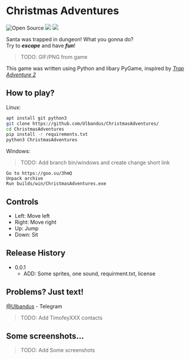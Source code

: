 # Christmas Adventures

![Open Source](https://img.shields.io/static/v1?label=OS&message=Open%20Source&color=White)
![](https://img.shields.io/static/v1?label=U&message=Unlicensed&color=black)
![](https://img.shields.io/static/v1?label=YL&message=YandexLyceumProject&color=red)

Santa was trapped in dungeon! What you gonna do?  
Try to ***escape*** and have ***fun***!

> TODO: GIF/PNG from game

This game was written using Python and libary PyGame, inspired by *[Trap Adventure 2](http://trapadventure2.org/)*

## How to play?

Linux:

```sh
apt install git python3
git clone https://github.com/Ulbandus/ChristmasAdventures/
cd ChristmasAdventures
pip install -r requirements.txt
python3 ChristmasAdventures 
```

Windows:
> TODO: Add branch bin/windows and create change short link 

```
Go to https://goo.su/3hmQ
Unpack archive
Run builds/win/ChristmasAdventures.exe
```

## Controls

* Left: Move left  
* Right: Move right  
* Up: Jump   
* Down: Sit

## Release History

* 0.0.1
    * ADD: Some sprites, one sound, requirment.txt, license

## Problems? Just text!

[@Ulbandus](https://tlgg.ru/Ulbandus) - Telegram
> TODO: Add TimofeyXXX contacts


## Some screenshots...
> TODO: Add Some screenshots
